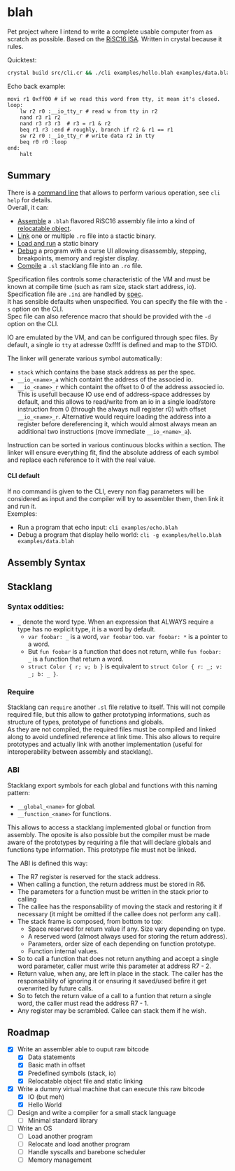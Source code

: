# blah

Pet project where I intend to write a complete usable computer from as scratch as possible.
Based on the [RiSC16 ISA](https://user.eng.umd.edu/~blj/RiSC/RiSC-isa.pdf).
Written in crystal because it rules.

Quicktest:
```sh
crystal build src/cli.cr && ./cli examples/hello.blah examples/data.blah
```

Echo back example:  
```
movi r1 0xff00 # if we read this word from tty, it mean it's closed.
loop:
    lw r2 r0 :__io_tty_r # read w from tty in r2
    nand r3 r1 r2
    nand r3 r3 r3  # r3 = r1 & r2
    beq r1 r3 :end # roughly, branch if r2 & r1 == r1
    sw r2 r0 :__io_tty_r # write data r2 in tty
    beq r0 r0 :loop
end:
    halt
```

## Summary

There is a [command line](./src/cli.cr) that allows to perform various operation, see `cli help` for details.  
Overall, it can:
- [Assemble](./src/assembler/assembler.cr) a `.blah` flavored RiSC16 assembly file into a kind of [relocatable object](./src/assembler/object.cr).
- [Link](./src/assembler/linker.cr) one or multiple `.ro` file into a stactic binary.
- [Load and run](./vm/vm.cr) a static binary
- [Debug](./src/debugger/debugger.cr) a program with a curse UI allowing disassembly, stepping, breakpoints, memory and register display.
- [Compile](./src/stacklang/compiler/compiler.cr) a `.sl` stacklang file into an `.ro` file.

Specification files controls some characteristic of the VM and must be known at compile time (such as ram size, stack start address, io).  
Specification file are `.ini`  are handled by [spec](./src/spec.cr).  
It has sensible defaults when unspecified. You can specify the file with the `-s` option on the CLI.  
Spec file can also reference macro that should be provided with the `-d` option on the CLI.  

IO are emulated by the VM, and can be configured through spec files. By default, a single io `tty` at adresse 0xffff is defined and map to the STDIO.  

The linker will generate various symbol automatically:
- `stack` which contains the base stack address as per the spec.
- `__io_<name>_a` which containt the address of the associed io.
- `__io_<name>_r` which containt the offset to 0 of the address associed io. 
This is usefull because IO use end of address-space addresses by default, 
and this allows to read/write from an io in a single load/store instruction from 0 (through the always null register r0) with offset `__io_<name>_r`. 
Alternative would require loading the address into a register before dereferencing it, 
which would almost always mean an additional two instructions (move immediate `__io_<name>_a`).  

Instruction can be sorted in various continuous blocks within a section. 
The linker will ensure everything fit, find the absolute address of each symbol and replace each reference to it with the real value.  

#### CLI default

If no command is given to the CLI, every non flag parameters will be considered as input and the compiler will try to assembler them, then link it and run it.  
Exemples:  
- Run a program that echo input: `cli examples/echo.blah` 
- Debug a program that display hello world: `cli -g examples/hello.blah examples/data.blah` 

## Assembly Syntax

## Stacklang

### Syntax oddities:

- `_` denote the word type. When an expression that ALWAYS require a type has no explicit type, it is a word by default.
  - `var foobar: _` is a word, `var foobar` too. `var foobar: *` is a pointer to a word.
  - But `fun foobar` is a function that does not return, while `fun foobar: _` is a function that return a word.
  - `struct Color { r; v; b }` is equivalent to `struct Color { r: _; v: _; b: _ }`.

### Require

Stacklang can `require` another `.sl` file relative to itself. This will not compile required file, but this allow to gather prototyping informations,
such as structure of types, prototype of functions and globals.  
As they are not compiled, the required files must be compiled and linked along to avoid undefined reference at link time.
This also allows to require prototypes and actually link with another implementation (useful for interoperability between assembly and stacklang).

### ABI

Stacklang export symbols for each global and functions with this naming pattern:
- `__global_<name>` for global.
- `__function_<name>` for functions.
  
This allows to access a stacklang implemented global or function from assembly.
The oposite is also possible but the compiler must be made aware of the prototypes by requiring a file that will declare globals and functions type information. 
This prototype file must not be linked.
  
The ABI is defined this way:
- The R7 register is reserved for the stack address.
- When calling a function, the return address must be stored in R6.
- The parameters for a function must be written in the stack prior to calling
- The callee has the responsability of moving the stack and restoring it if necessary (it might be omitted if the callee does not perform any call).
- The stack frame is composed, from bottom to top:
  - Space reserved for return value if any. Size vary depending on type.
  - A reserved word (almost always used for storing the return address). 
  - Parameters, order size of each depending on function prototype.
  - Function internal values.
- So to call a function that does not return anything and accept a single word parameter, caller must write this parameter at address R7 - 2.
- Return value, when any, are left in place in the stack. The caller has the responsability of ignoring it or ensuring it saved/used befire it get overwrited
by future calls.
- So to fetch the return value of a call to a funtion that return a single word, the caller must read the address R7 - 1. 
- Any register may be scrambled. Callee can stack them if he wish.

## Roadmap
- [x] Write an assembler able to ouput raw bitcode
  - [x] Data statements
  - [x] Basic math in offset
  - [x] Predefined symbols (stack, io)
  - [x] Relocatable object file and static linking
- [x] Write a dummy virtual machine that can execute this raw bitcode
  - [x] IO (but meh)
  - [x] Hello World
- [ ] Design and write a compiler for a small stack language
  - [ ] Minimal standard library
- [ ] Write an OS
  - [ ] Load another program
  - [ ] Relocate and load another program
  - [ ] Handle syscalls and barebone scheduler 
  - [ ] Memory management
